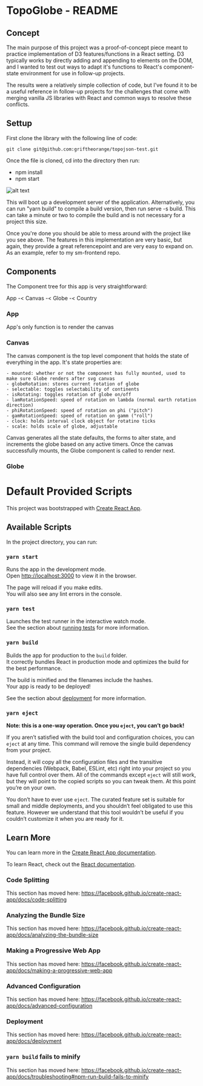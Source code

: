 # TopoGlobe - README

## Concept

The main purpose of this project was a proof-of-concept piece meant to practice implementation of D3 features/functions in a React setting. D3 typically works by directly adding and appending to elements on the DOM, and I wanted to test out ways to adapt it's functions to React's component-state environment for use in follow-up projects.

The results were a relatively simple collection of code, but I've found it to be a useful reference in follow-up projects for the challenges that come with merging vanilla JS libraries with React and common ways to resolve these conflicts.

## Settup

First clone the library with the following line of code: 


    git clone git@github.com:griftheorange/topojson-test.git


Once the file is cloned, cd into the directory then run: 
- npm install
- npm start

![alt text](./public/document.gif "Logo Title Text 1")

This will boot up a development server of the application. Alternatively, you can run "yarn build" to compile a build version, then run serve -s build. This can take a minute or two to compile the build and is not necessary for a project this size.

Once you're done you should be able to mess around with the project like you see above. The features in this implementation are very basic, but again, they provide a great referencepoint and are very easy to expand on. As an example, refer to my sm-frontend repo.

## Components

The Component tree for this app is very straightforward:

App -< Canvas -< Globe -< Country

### App

App's only function is to render the canvas

### Canvas

The canvas component is the top level component that holds the state of everything in the app. It's state properties are:

    - mounted: whether or not the component has fully mounted, used to make sure Globe renders after svg canvas
    - globeRotation: stores current rotation of globe
    - selectable: toggles selectability of continents
    - isRotating: toggles rotation of globe on/off
    - lamRotationSpeed: speed of rotation on lambda (normal earth rotation direction)
    - phiRotationSpeed: speed of rotation on phi ("pitch")
    - gamRotationSpeed: speed of rotation on gamm ("roll")
    - clock: holds interval clock object for rotatino ticks
    - scale: holds scale of globe, adjustable

Canvas generates all the state defaults, the forms to alter state, and increments the globe based on any active timers. Once the canvas successfully mounts, the Globe component is called to render next.

### Globe


# Default Provided Scripts

This project was bootstrapped with [Create React App](https://github.com/facebook/create-react-app).

## Available Scripts

In the project directory, you can run:

### `yarn start`

Runs the app in the development mode.<br />
Open [http://localhost:3000](http://localhost:3000) to view it in the browser.

The page will reload if you make edits.<br />
You will also see any lint errors in the console.

### `yarn test`

Launches the test runner in the interactive watch mode.<br />
See the section about [running tests](https://facebook.github.io/create-react-app/docs/running-tests) for more information.

### `yarn build`

Builds the app for production to the `build` folder.<br />
It correctly bundles React in production mode and optimizes the build for the best performance.

The build is minified and the filenames include the hashes.<br />
Your app is ready to be deployed!

See the section about [deployment](https://facebook.github.io/create-react-app/docs/deployment) for more information.

### `yarn eject`

**Note: this is a one-way operation. Once you `eject`, you can’t go back!**

If you aren’t satisfied with the build tool and configuration choices, you can `eject` at any time. This command will remove the single build dependency from your project.

Instead, it will copy all the configuration files and the transitive dependencies (Webpack, Babel, ESLint, etc) right into your project so you have full control over them. All of the commands except `eject` will still work, but they will point to the copied scripts so you can tweak them. At this point you’re on your own.

You don’t have to ever use `eject`. The curated feature set is suitable for small and middle deployments, and you shouldn’t feel obligated to use this feature. However we understand that this tool wouldn’t be useful if you couldn’t customize it when you are ready for it.

## Learn More

You can learn more in the [Create React App documentation](https://facebook.github.io/create-react-app/docs/getting-started).

To learn React, check out the [React documentation](https://reactjs.org/).

### Code Splitting

This section has moved here: https://facebook.github.io/create-react-app/docs/code-splitting

### Analyzing the Bundle Size

This section has moved here: https://facebook.github.io/create-react-app/docs/analyzing-the-bundle-size

### Making a Progressive Web App

This section has moved here: https://facebook.github.io/create-react-app/docs/making-a-progressive-web-app

### Advanced Configuration

This section has moved here: https://facebook.github.io/create-react-app/docs/advanced-configuration

### Deployment

This section has moved here: https://facebook.github.io/create-react-app/docs/deployment

### `yarn build` fails to minify

This section has moved here: https://facebook.github.io/create-react-app/docs/troubleshooting#npm-run-build-fails-to-minify
